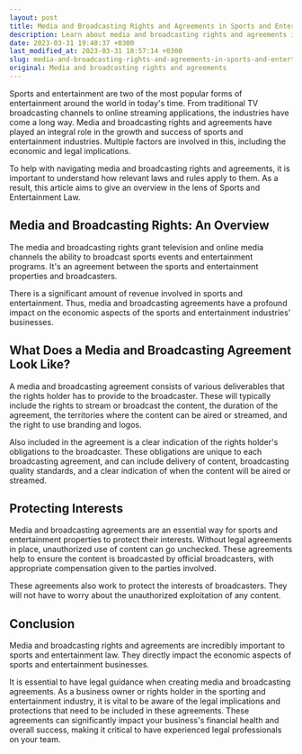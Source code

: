 ```yaml
---
layout: post
title: Media and Broadcasting Rights and Agreements in Sports and Entertainment Law
description: Learn about media and broadcasting rights and agreements in the realm of sports and entertainment law to protect the interests of parties involved.
date: 2023-03-31 19:40:37 +0300
last_modified_at: 2023-03-31 18:57:14 +0300
slug: media-and-broadcasting-rights-and-agreements-in-sports-and-entertainment-law
original: Media and broadcasting rights and agreements
---
```

Sports and entertainment are two of the most popular forms of entertainment around the world in today's time. From traditional TV broadcasting channels to online streaming applications, the industries have come a long way. Media and broadcasting rights and agreements have played an integral role in the growth and success of sports and entertainment industries. Multiple factors are involved in this, including the economic and legal implications.

To help with navigating media and broadcasting rights and agreements, it is important to understand how relevant laws and rules apply to them. As a result, this article aims to give an overview in the lens of Sports and Entertainment Law.

## Media and Broadcasting Rights: An Overview

The media and broadcasting rights grant television and online media channels the ability to broadcast sports events and entertainment programs. It's an agreement between the sports and entertainment properties and broadcasters.

There is a significant amount of revenue involved in sports and entertainment. Thus, media and broadcasting agreements have a profound impact on the economic aspects of the sports and entertainment industries' businesses.

## What Does a Media and Broadcasting Agreement Look Like?

A media and broadcasting agreement consists of various deliverables that the rights holder has to provide to the broadcaster. These will typically include the rights to stream or broadcast the content, the duration of the agreement, the territories where the content can be aired or streamed, and the right to use branding and logos.

Also included in the agreement is a clear indication of the rights holder's obligations to the broadcaster. These obligations are unique to each broadcasting agreement, and can include delivery of content, broadcasting quality standards, and a clear indication of when the content will be aired or streamed.

## Protecting Interests

Media and broadcasting agreements are an essential way for sports and entertainment properties to protect their interests. Without legal agreements in place, unauthorized use of content can go unchecked. These agreements help to ensure the content is broadcasted by official broadcasters, with appropriate compensation given to the parties involved.

These agreements also work to protect the interests of broadcasters. They will not have to worry about the unauthorized exploitation of any content.

## Conclusion

Media and broadcasting rights and agreements are incredibly important to sports and entertainment law. They directly impact the economic aspects of sports and entertainment businesses.

It is essential to have legal guidance when creating media and broadcasting agreements. As a business owner or rights holder in the sporting and entertainment industry, it is vital to be aware of the legal implications and protections that need to be included in these agreements. These agreements can significantly impact your business's financial health and overall success, making it critical to have experienced legal professionals on your team.